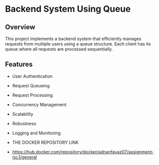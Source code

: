 # Backend System Using Queue

## Overview
This project implements a backend system that efficiently manages requests from multiple users using a queue structure. Each client has its queue where all requests are processed sequentially.

## Features
- User Authentication
- Request Queueing
- Request Processing
- Concurrency Management
- Scalability
- Robustness
- Logging and Monitoring

- THE DOCKER REPOSITORY LINK
- https://hub.docker.com/repository/docker/adnanfayaz07/assignment-no.1/general
